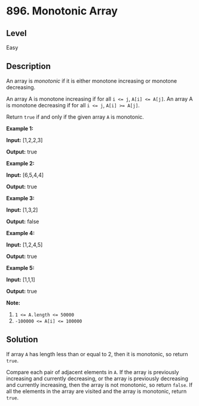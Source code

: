 # 896. Monotonic Array
## Level
Easy

## Description
An array is *monotonic* if it is either monotone increasing or monotone decreasing.

An array A is monotone increasing if for all `i <= j`, `A[i] <= A[j]`. An array A is monotone decreasing if for all `i <= j`, `A[i] >= A[j]`.

Return `true` if and only if the given array `A` is monotonic.

**Example 1:**

**Input:** [1,2,2,3]

**Output:** true

**Example 2:**

**Input:** [6,5,4,4]

**Output:** true

**Example 3:**

**Input:** [1,3,2]

**Output:** false

**Example 4:**

**Input:** [1,2,4,5]

**Output:** true

**Example 5:**

**Input:** [1,1,1]

**Output:** true

**Note:**

1. `1 <= A.length <= 50000`
2. `-100000 <= A[i] <= 100000`

## Solution
If array `A` has length less than or equal to 2, then it is monotonic, so return `true`.

Compare each pair of adjacent elements in `A`. If the array is previously increasing and currently decreasing, or the array is previously decreasing and currently increasing, then the array is not monotonic, so return `false`. If all the elements in the array are visited and the array is monotonic, return `true`.
